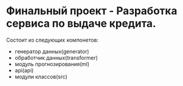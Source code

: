 # Финальный проект - Разработка сервиса по выдаче кредита.
Состоит из следующих компонетов:
- генератор данных(generator)
- обработчик данных(transformer)
- модуль прогнозирования(ml) 
- api(api)
- модули классов(src)
